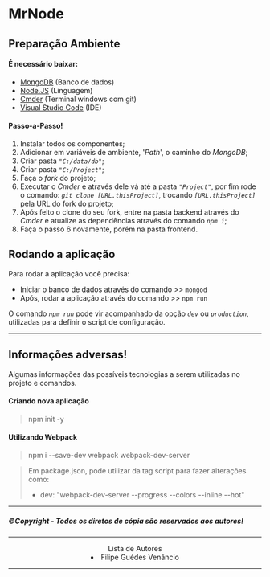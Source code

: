 # MrNode

## Preparação Ambiente

#### É necessário baixar:
- [MongoDB](https://www.mongodb.com/) (Banco de dados)
- [Node.JS](https://nodejs.org/en/) (Linguagem)
- [Cmder](http://cmder.net/) (Terminal windows com git)
- [Visual Studio Code](https://code.visualstudio.com) (IDE)

#### Passo-a-Passo!
1. Instalar todos os componentes;
2. Adicionar em variáveis de ambiente, '*Path*', o caminho do *MongoDB*;
3. Criar pasta _`"C:/data/db"`_;
4. Criar pasta _`"C:/Project"`_;
5. Faça o *fork* do projeto;
6. Executar o *Cmder* e através dele vá até a pasta _`"Project"`_, por fim rode o comando: _`git clone [URL.thisProject]`_, trocando _`[URL.thisProject]`_ pela URL do fork do projeto;
7. Após feito o clone do seu fork, entre na pasta backend através do *Cmder* e atualize as dependências através do comando _`npm i`_;
8. Faça o passo 6 novamente, porém na pasta frontend.

## Rodando a aplicação

Para rodar a aplicação você precisa:
- Iniciar o banco de dados através do comando >> `mongod`
- Após, rodar a aplicação através do comando >> `npm run`

O comando _`npm run`_ pode vir acompanhado da opção _`dev`_ ou _`production`_, utilizadas para definir o script de configuração.

---
## Informações adversas!

Algumas informações das possíveis tecnologias a serem utilizadas no projeto e comandos.

#### Criando nova aplicação
>npm init -y

#### Utilizando Webpack
>npm i --save-dev webpack webpack-dev-server

>Em package.json, pode utilizar da tag script para fazer alterações como:
>- dev: "webpack-dev-server --progress --colors --inline --hot"

---
##### ©Copyright - Todos os diretos de cópia são reservados aos autores!  

---
<center>
    Lista de Autores 
    <li>Filipe Guédes Venâncio</li>
</center>

---